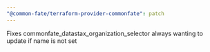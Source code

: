 ```yaml
---
"@common-fate/terraform-provider-commonfate": patch
---
```


Fixes commonfate_datastax_organization_selector always wanting to update if name is not set
